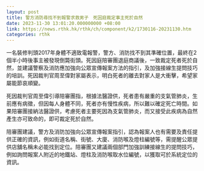 ```yaml
---
layout: post
title: 警方消防尋找不到報警求救男子　死因庭裁定事主死於自然
date: 2023-11-30 13:01:20.000000000 +08:00
link: https://news.rthk.hk/rthk/ch/component/k2/1730116-20231130.htm
categories: rthk
---
```


一名裝修判頭2017年身體不適致電報警，警方、消防找不到其準確位置，最終在2個半小時後事主被發現倒斃街頭。死因庭陪審團退庭商議後，一致裁定死者死於自然，並建議警察及消防應加強向公眾宣傳報案方法的指引，及加強接線生提問技巧的培訓。死因裁判官周至偉對家屬表示，明白死者的離去對家人是大衝擊，希望家屬能節哀順變。

死因裁判官周至偉引導陪審團指，根據法醫證供，死者患有嚴重的支氣管肺炎，生前應有病徵，但因每人身體不同，死者亦有慢性疾病，所以難以確定死亡時間。如果陪審團接納法醫證供，考慮死者主要死因為支氣管肺炎，而又接受此疾病為自然產生亦可致命的，即可裁定死於自然。

陪審團建議，警方及消防加強向公眾宣傳報案指引，認為報案人也有需要及責任提供正確的資訊，例如街道名稱、街號、大廈、消防喉及燈柱編號等，需提醒公眾提供店舖名稱未必能找到定位。陪審團又建議兩個部門加強訓練接線生的提問技巧，例如詢問報案人附近的地鐵站、燈柱及消防喉取水位編號，以獲取可於系統定位的資訊。
